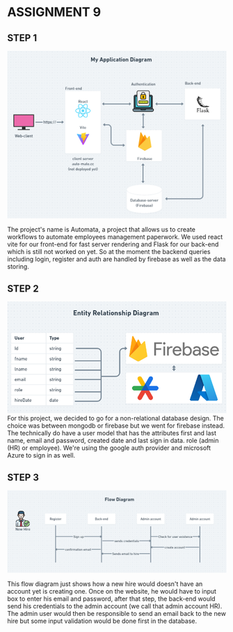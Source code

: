 # ASSIGNMENT 9

## STEP 1

![Component Diagram](step1.png)

The project's name is Automata, a project that allows us to create workflows to automate employees management paperwork. We used react vite for our front-end for fast server rendering and Flask for our back-end which is still not worked on yet. So at the moment the backend queries including login, register and auth are handled by firebase as well as the data storing.

## STEP 2

![Component Diagram](step2.png)
For this project, we decided to go for a non-relational database design. The choice was between mongodb or firebase but we went for firebase instead. The technically do have a user model that has the attributes first and last name, email and password, created date and last sign in data. role (admin (HR) or employee). We're using the google auth provider and microsoft Azure to sign in as well.

## STEP 3

![Component Diagram](step3.png)

This flow diagram just shows how a new hire would doesn't have an account yet is creating one. Once on the website, he would have to input box to enter his email and password, after that step, the back-end would send his credentials to the admin account (we call that admin account HR). The admin user would then be responsible to send an email back to the new hire but some input validation would be done first in the database.
